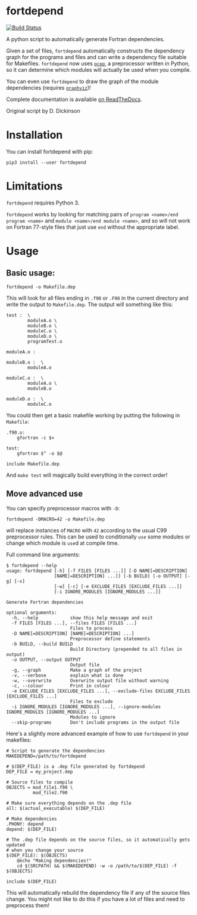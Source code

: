 fortdepend
==========

[![Build Status](https://travis-ci.org/ZedThree/fort_depend.py.svg?branch=master)](https://travis-ci.org/ZedThree/fort_depend.py)

A python script to automatically generate Fortran dependencies.

Given a set of files, `fortdepend` automatically constructs the
dependency graph for the programs and files and can write a dependency
file suitable for Makefiles. `fortdepend` now uses [`pcpp`][pcpp], a
preprocessor written in Python, so it can determine which modules will
actually be used when you compile.

You can even use `fortdepend` to draw the graph of the module
dependencies (requires [`graphviz`][graphviz])!

Complete documentation is available [on ReadTheDocs][docs].

Original script by D. Dickinson

Installation
============

You can install fortdepend with pip:

    pip3 install --user fortdepend

Limitations
===========

`fortdepend` requires Python 3.

`fortdepend` works by looking for matching pairs of `program
<name>/end program <name>` and `module <name>/end module <name>`, and
so will not work on Fortran 77-style files that just use `end` without
the appropriate label.

Usage
=====

Basic usage:
------------

    fortdepend -o Makefile.dep

This will look for all files ending in `.f90` or `.F90` in the current
directory and write the output to `Makefile.dep`. The output will
something like this:

    test :  \
            moduleA.o \
            moduleB.o \
            moduleC.o \
            moduleD.o \
            programTest.o

    moduleA.o :

    moduleB.o :  \
            moduleA.o

    moduleC.o :  \
            moduleA.o \
            moduleB.o

    moduleD.o :  \
            moduleC.o

You could then get a basic makefile working by putting the following
in `Makefile`:

    .f90.o:
        gfortran -c $<

    test:
        gfortran $^ -o $@

    include Makefile.dep

And `make test` will magically build everything in the correct order!

Move advanced use
-----------------

You can specify preprocessor macros with `-D`:

    fortdepend -DMACRO=42 -o Makefile.dep

will replace instances of `MACRO` with `42` according to the usual C99
preprocessor rules. This can be used to conditionally `use` some
modules or change which module is `use`d at compile time.

Full command line arguments:

    $ fortdepend --help
    usage: fortdepend [-h] [-f FILES [FILES ...]] [-D NAME[=DESCRIPTION]
                      [NAME[=DESCRIPTION] ...]] [-b BUILD] [-o OUTPUT] [-g] [-v]
                      [-w] [-c] [-e EXCLUDE_FILES [EXCLUDE_FILES ...]]
                      [-i IGNORE_MODULES [IGNORE_MODULES ...]]

    Generate Fortran dependencies

    optional arguments:
      -h, --help            show this help message and exit
      -f FILES [FILES ...], --files FILES [FILES ...]
                            Files to process
      -D NAME[=DESCRIPTION] [NAME[=DESCRIPTION] ...]
                            Preprocessor define statements
      -b BUILD, --build BUILD
                            Build Directory (prepended to all files in output)
      -o OUTPUT, --output OUTPUT
                            Output file
      -g, --graph           Make a graph of the project
      -v, --verbose         explain what is done
      -w, --overwrite       Overwrite output file without warning
      -c, --colour          Print in colour
      -e EXCLUDE_FILES [EXCLUDE_FILES ...], --exclude-files EXCLUDE_FILES [EXCLUDE_FILES ...]
                            Files to exclude
      -i IGNORE_MODULES [IGNORE_MODULES ...], --ignore-modules IGNORE_MODULES [IGNORE_MODULES ...]
                            Modules to ignore
      --skip-programs       Don't include programs in the output file

Here's a slightly more advanced example of how to use `fortdepend` in
your makefiles:

    # Script to generate the dependencies
    MAKEDEPEND=/path/to/fortdepend

    # $(DEP_FILE) is a .dep file generated by fortdepend
    DEP_FILE = my_project.dep

    # Source files to compile
    OBJECTS = mod_file1.f90 \
              mod_file2.f90

    # Make sure everything depends on the .dep file
    all: $(actual_executable) $(DEP_FILE)

    # Make dependencies
    .PHONY: depend
    depend: $(DEP_FILE)

    # The .dep file depends on the source files, so it automatically gets updated
    # when you change your source
    $(DEP_FILE): $(OBJECTS)
        @echo "Making dependencies!"
        cd $(SRCPATH) && $(MAKEDEPEND) -w -o /path/to/$(DEP_FILE) -f $(OBJECTS)

    include $(DEP_FILE)

This will automatically rebuild the dependency file if any of the
source files change. You might not like to do this if you have a lot
of files and need to preprocess them!

[pcpp]: https://github.com/ned14/pcpp
[graphviz]: https://github.com/xflr6/graphviz
[docs]: https://fortdepend.readthedocs.io/en/latest/
